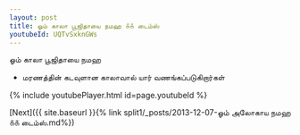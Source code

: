 ```yaml
---
layout: post
title: ஓம் காலா பூஜிதாயை நமஹ ௧௧ டைம்ஸ்
youtubeId: UQTvSxknGWs
---
```

 
 
 ஓம் காலா பூஜிதாயை நமஹ  
 
 -  மரணத்தின் கடவுளான காலாவால் யார் வணங்கப்படுகிறார்கள் 
 
  
 
  
 
 
 
 
 
 


{% include youtubePlayer.html id=page.youtubeId %}
 
[Next]({{ site.baseurl }}{% link  split1/_posts/2013-12-07-ஓம் அலோகாய நமஹ ௧௧ டைம்ஸ்.md%})
 
